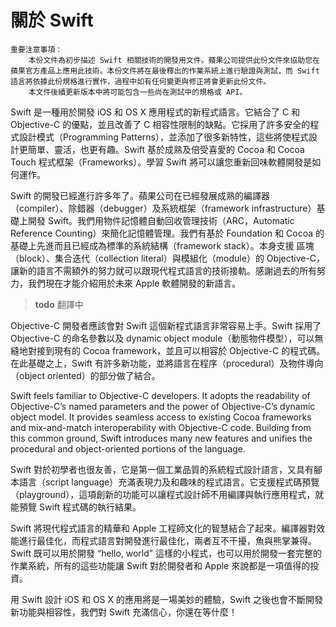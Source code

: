 # 關於 Swift

<!-- toc -->

    重要注意事項：
        本份文件為初步描述 Swift 相關技術的開發用文件。蘋果公司提供此份文件來協助您在蘋果官方產品上應用此技術。本份文件將在最後釋出的作業系統上進行驗證與測試，而 Swift 語言將依據此份規格進行實作，過程中如有任何變更與修正將會更新此份文件。
        本文件後續更新版本中將可能包含一些尚在測試中的規格或 API。

Swift 是一種用於開發 iOS 和 OS X 應用程式的新程式語言。它結合了 C 和 Objective-C 的優點，並且改善了 C 相容性限制的缺點。它採用了許多安全的程式設計​模式（Programming Patterns），並添加了很多新特性，這些將使程式設計更簡單、靈活，也更有趣。Swift 基於成熟及倍受喜愛的 Cocoa 和 Cocoa Touch 程式框架（Frameworks）。學習 Swift 將可以讓您重新回味軟體開發是如何運作。

Swift 的開發已經進行許多年了。蘋果公司在已經發展成熟的編譯器（compiler）、除錯器（debugger）及系統框架（framework infrastructure）基礎上開發 Swift。我們用物件記憶體自動回收管理技術（ARC，Automatic Reference Counting）來簡化記憶體管理。我們有基於 Foundation 和 Cocoa 的基礎上先進而且已經成為標準的系統結構（framework stack）。本身支援 區塊（block）、集合迭代（collection literal）與模組化（module）的 Objective-C，讓新的語言不需額外的努力就可以跟現代程式語言的技術接軌。感謝過去的所有努力，我們現在才能介紹用於未來 Apple 軟體開發的新語言。

> **todo** 翻譯中

Objective-C 開發者應該會對 Swift 這個新程式語言非常容易上手。Swift 採用了 Objective-C 的命名參數以及 dynamic object module（動態物件模型），可以無縫地對接到現有的 Cocoa framework，並且可以相容於 Objective-C 的程式碼。在此基礎之上，Swift 有許多新功能，並將語言在程序（procedural）及物件導向（object oriented）的部分做了結合。

Swift feels familiar to Objective-C developers. It adopts the readability of Objective-C’s named parameters and the power of Objective-C’s dynamic object model. It provides seamless access to existing Cocoa frameworks and mix-and-match interoperability with Objective-C code. Building from this common ground, Swift introduces many new features and unifies the procedural and object-oriented portions of the language.

Swift 對於初學者也很友善，它是第一個工業品質的系統程式設計語言，又具有腳本語言（script language）充滿表現力及和趣味的程式語言。它支援程式碼預覽（playground），這項創新的功能可以讓程式設計師不用編譯與執行應用程式，就能預覽 Swift 程式碼的執行結果。

Swift 將現代程式語言的精華和 Apple 工程師文化的智慧結合了起來。編譯器對效能進行最佳化，而程式語言對開發進行最佳化，兩者互不干擾，魚與熊掌兼得。Swift 既可以用於開發 “hello, world” 這樣的小程式，也可以用於開發一套完整的作業系統，所有的這些功能讓 Swift 對於開發者和 Apple 來說都是一項值得的投資。

用 Swift 設計 iOS 和 OS X 的應用將是一場美妙的體驗，Swift 之後也會不斷開發新功能與相容性，我們對 Swift 充滿信心，你還在等什麼！